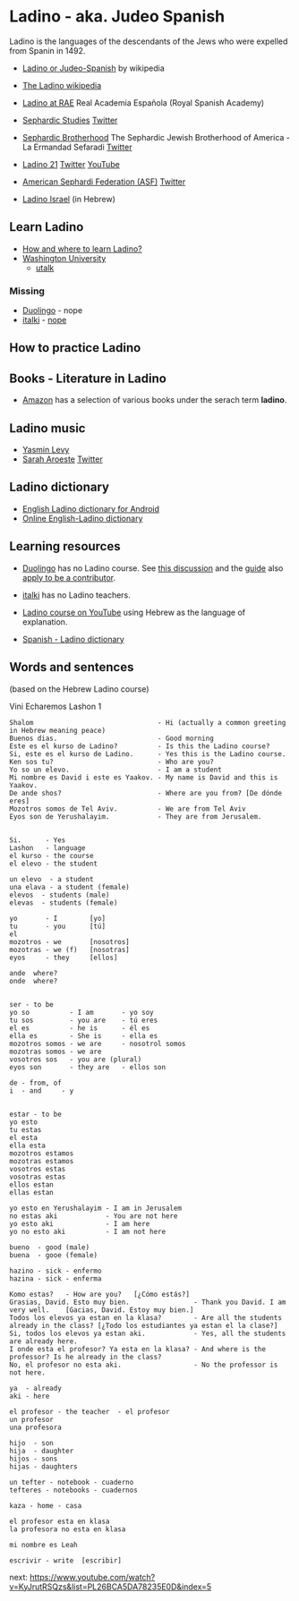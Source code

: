 # Ladino - aka. Judeo Spanish

Ladino is the languages of the descendants of the Jews who were expelled from Spanin in 1492.



* [Ladino or Judeo-Spanish](https://en.wikipedia.org/wiki/Judaeo-Spanish) by wikipedia
* [The Ladino wikipedia](https://lad.wikipedia.org/)
* [Ladino at RAE](https://www.rae.es/search/node?keys=ladino&op.x=0&op.y=0) Real Academia Española   (Royal Spanish Academy)

* [Sephardic Studies](https://jewishstudies.washington.edu/sephardic-studies/) [Twitter](https://twitter.com/SephardicUW)
* [Sephardic Brotherhood](https://www.sephardicbrotherhood.com/) The Sephardic Jewish Brotherhood of America - La Ermandad Sefaradi [Twitter](https://twitter.com/SephardicBrothe)
* [Ladino 21](https://en.ladino21.org/) [Twitter](https://twitter.com/LadinoXXI) [YouTube](https://www.youtube.com/channel/UCbXGQJkl9WL1DnJM8Je0RRg)
* [American Sephardi Federation (ASF)](https://americansephardi.org/) [Twitter](https://twitter.com/AmericanSephard)

* [Ladino Israel](http://www.ladino-israel.org) (in Hebrew)


## Learn Ladino

* [How and where to learn Ladino?](https://www.myjewishlearning.com/article/how-to-learn-ladino/)
* [Washington University](https://jewishstudies.washington.edu/learning-ladino/)
    * [utalk](https://utalk.com/en/plans/ladino)

### Missing

* [Duolingo](https://www.duolingo.com/) - nope
* [italki](https://www.italki.com/i/EFbbfc?hl=en_us) - [nope](https://www.italki.com/teachers/ladino(judeospanish))

## How to practice Ladino



## Books - Literature in Ladino

* [Amazon](https://www.amazon.com/s?k=ladino&ref=nb_sb_noss_1) has a selection of various books under the serach term **ladino**.


## Ladino music

* [Yasmin Levy](https://www.yasminlevy.net/)
* [Sarah Aroeste](https://saraharoeste.com/)  [Twitter](https://twitter.com/SarahAroeste)


## Ladino dictionary

* [English Ladino dictionary for Android](https://play.google.com/store/apps/details?id=ru.vddevelopment.ref.enladen&hl=en_US&gl=US)
* [Online English-Ladino dictionary](https://glosbe.com/lad/en)

## Learning resources

* [Duolingo](https://www.duolingo.com/) has no Ladino course. See [this discussion](https://forum.duolingo.com/comment/7477998/What-about-Ladino-Judaeo-Spanish)
    and the [guide](https://forum.duolingo.com/comment/15014194) also [apply to be a contributor](https://incubator.duolingo.com/apply).
* [italki](https://www.italki.com/i/EFbbfc?hl=en_us) has no Ladino teachers.

* [Ladino course on YouTube](https://www.youtube.com/watch?v=H8Pt-AS0ppM&list=PL26BCA5DA78235E0D) using Hebrew as the language of explanation.

* [Spanish - Ladino dictionary](https://www.soysefardi.org/2015/06/diksionaryo-de-ladino-espanyol.html)


## Words and sentences

(based on the Hebrew Ladino course)

Vini Echaremos Lashon 1

```
Shalom                               - Hi (actually a common greeting in Hebrew meaning peace)
Buenos dias.                         - Good morning
Este es el kurso de Ladino?          - Is this the Ladino course?
Si, este es el kurso de Ladino.      - Yes this is the Ladino course.
Ken sos tu?                          - Who are you?
Yo so un elevo.                      - I am a student
Mi nombre es David i este es Yaakov. - My name is David and this is Yaakov.
De ande shos?                        - Where are you from? [De dónde eres]
Mozotros somos de Tel Aviv.          - We are from Tel Aviv
Eyos son de Yerushalayim.            - They are from Jerusalem.


Si.      - Yes
Lashon   - language
el kurso - the course
el elevo - the student

un elevo  - a student
una elava - a student (female)
elevos  - students (male)
elevas  - students (female)

yo       - I        [yo]
tu       - you      [tú]
el
mozotros - we       [nosotros]
mozotras - we (f)   [nosotras]
eyos     - they     [ellos]

ande  where?
onde  where?


ser - to be
yo so          - I am       - yo soy
tu sos         - you are    - tú eres
el es          - he is      - él es
ella es        - She is     - ella es
mozotros somos - we are     - nosotrol somos
mozotras somos - we are
vosotros sos   - you are (plural)
eyos son       - they are   - ellos son

de - from, of
i  - and     - y


estar - to be
yo esto
tu estas
el esta
ella esta
mozotros estamos
mozotras estamos
vosotros estas
vosotras estas
ellos estan
ellas estan

yo esto en Yerushalayim - I am in Jerusalem
no estas aki            - You are not here
yo esto aki             - I am here
yo no esto aki          - I am not here

bueno  - good (male)
buena  - gooe (female)

hazino - sick - enfermo
hazina - sick - enferma

Komo estas?   - How are you?   [¿Cómo estás?]
Grasias, David. Esto muy bien.                - Thank you David. I am very well.    [Gacias, David. Estoy muy bien.]
Todos los elevos ya estan en la klasa?        - Are all the students already in the class? [¿Todo los estudiantes ya estan el la clase?]
Si, todos los elevos ya estan aki.            - Yes, all the students are already here.
I onde esta el profesor? Ya esta en la klasa? - And where is the professor? Is he already in the class?
No, el profesor no esta aki.                  - No the professor is not here.

ya  - already
aki - here

el profesor - the teacher  - el profesor
un profesor
una profesora

hijo  - son
hija  - daughter
hijos - sons
hijas - daughters

un tefter - notebook - cuaderno
tefteres - notebooks - cuadernos

kaza - home - casa

el profesor esta en klasa
la profesora no esta en klasa

mi nombre es Leah

escrivir - write  [escribir]
```

next: https://www.youtube.com/watch?v=KyJrutRSQzs&list=PL26BCA5DA78235E0D&index=5

